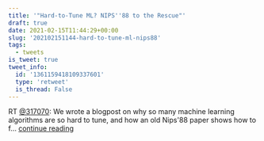 ```yaml
---
title: '"Hard-to-Tune ML? NIPS''88 to the Rescue"'
draft: true
date: 2021-02-15T11:44:29+00:00
slug: '202102151144-hard-to-tune-ml-nips88'
tags:
  - tweets
is_tweet: true
tweet_info:
  id: '1361159418109337601'
  type: 'retweet'
  is_thread: False
---
```




RT [@317070](https://x.com/317070): We wrote a blogpost on why so many machine learning algorithms are so hard to tune, and how an old Nips'88 paper shows how to f… [continue reading](https://x.com/sytelus/status/1361159418109337601)
